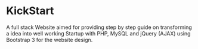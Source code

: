 KickStart
=========

A full stack Website aimed for providing step by step guide on transforming a idea into well working Startup with PHP, MySQL and jQuery (AJAX) using Bootstrap 3 for the website design.



